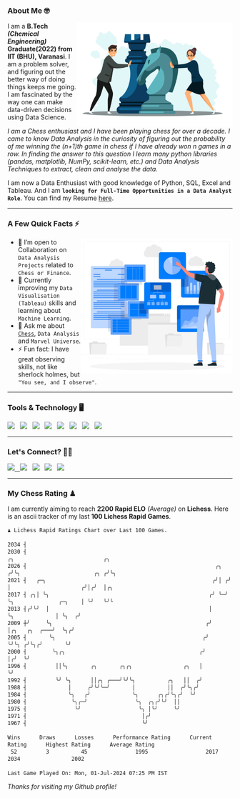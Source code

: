 ### About Me 🤓
<img align="right" alt="Coding" width="350" src="https://github.com/Laxman-Lakhan/Laxman-Lakhan/blob/master/Assets/Chess_Vector.jpg">   

I am a **B.Tech** _**(Chemical Engineering)**_ **Graduate(2022) from IIT (BHU), Varanasi**. I am a problem solver, and figuring out the better way of doing things keeps me going. I am fascinated by the way one can make data-driven decisions using Data Science. 

_I am a Chess enthusiast and I have been playing chess for over a decade. I came to know Data Analysis in the curiosity of figuring out the probability of me winning the (n+1)th game in chess if I have already won n games in a row. In finding the answer to this question I learn many python libraries (pandas, matplotlib, NumPy, scikit-learn, etc.) and Data Analysis Techniques to extract, clean and analyse the data._

I am now a Data Enthusiast with good knowledge of Python, SQL, Excel and Tableau. And I am **`looking for Full-Time Opportunities in a Data Analyst Role`**. You can find my Resume
 [here](https://drive.google.com/file/d/1UIOoogRLj5eGQFQBkuvMmTISZVdl2Ok7/view?usp=sharing).


---

### A Few Quick Facts ⚡️
<img align="right" alt="Coding" width="340" src="https://github.com/Laxman-Lakhan/Laxman-Lakhan/blob/master/Assets/Data_Vector.jpg">   

- 🤝 I’m open to Collaboration on `Data Analysis Projects` related to `Chess or Finance`.
- 📖 Currently improving my `Data Visualisation (Tableau)` skills and learning about `Machine Learning`.
- 💬 Ask me about [`Chess`](https://lichess.org/@/YourKingIsInDanger), `Data Analysis` and `Marvel Universe`.
- ⚡️ Fun fact: I have great observing skills, not like sherlock holmes, but `"You see, and I observe"`.

---
### Tools & Technology 🖥

<img src="https://img.shields.io/badge/Python-white?logo=Python&logoColor=ColorName&style=ShieldStyle" /> &nbsp;
<img src="https://img.shields.io/badge/MySQL-white?logo=MySQL&logoColor=ColorName&style=ShieldStyle" /> &nbsp;
<img src="https://img.shields.io/badge/Tableau-white?logo=Tableau&logoColor=ColorName&style=ShieldStyle" /> &nbsp;
<img src="https://img.shields.io/badge/Excel-white?logo=Microsoft+Excel&logoColor=196F3D&style=ShieldStyle" /> &nbsp;
<img src="https://img.shields.io/badge/Jupyter-white?logo=Jupyter&logoColor=ColorName&style=ShieldStyle" /> &nbsp;
<img src="https://img.shields.io/badge/pandas-white?logo=Pandas&logoColor=000080&style=ShieldStyle" /> &nbsp;
<img src="https://img.shields.io/badge/numpy-white?logo=Numpy&logoColor=85C1E9&style=ShieldStyle" /> &nbsp;
<img src="https://img.shields.io/badge/scikit learn-white?logo=Scikit+Learn&logoColor=ColorName&style=ShieldStyle" /> &nbsp;



---

### Let's Connect? 🫳🏻

<a href="mailto:laxmansingh.lakhan@gmail.com"> <img src="https://img.icons8.com/fluent/48/000000/gmail.png" width="3.5%"/> &nbsp;
[<img src="https://img.icons8.com/color/48/000000/linkedin.png" width="3.5%"/>](https://www.linkedin.com/in/laxman-lakhan/)  &nbsp;
[<img src="https://img.icons8.com/fluent/48/000000/facebook-new.png" width="3.5%"/>](https://www.facebook.com/s.laxmanlakhan/)  &nbsp;
[<img src="https://img.icons8.com/fluent/48/000000/instagram-new.png" width="3.5%"/>](https://www.instagram.com/laxman.lakhan/)  &nbsp;
[<img src="https://img.icons8.com/color/48/000000/twitter.png" width="3.5%"/>](https://twitter.com/laxman__lakhan)  &nbsp;

 ---
  
### My Chess Rating ♟
  
I am currently aiming to reach **2200 Rapid ELO** *(Average)* on **Lichess**. Here is an ascii tracker of my last **100 Lichess Rapid Games**.

  ```
  ♟︎ 𝙻𝚒𝚌𝚑𝚎𝚜𝚜 Rapid 𝚁𝚊𝚝𝚒𝚗𝚐𝚜 𝙲𝚑𝚊𝚛𝚝 𝚘𝚟𝚎𝚛 𝙻𝚊𝚜𝚝 𝟷00 𝙶𝚊𝚖𝚎𝚜.
  
2034 ┤
2030 ┤                                                                ╭╮                            ╭╮
2026 ┤                                                           ╭╮  ╭╯╰╮                       ╭╮ ╭╯╰╮
2021 ┤   ╭─╮                                                    ╭╯│ ╭╯  │                      ╭╯│╭╯  │╭╮
2017 ┤ ╭╮│ ╰╮                                                  ╭╯ ╰─╯   ╰╮              ╭─╮    │ ╰╯   ╰╯╰
2013 ┤╭╯╰╯  │                                                  │         ╰╮             │ ╰╮  ╭╯
2009 ┼╯     ╰╮                                                ╭╯          │╭╮   ╭╮  ╭───╯  ╰╮╭╯
2005 ┤       ╰╮                                              ╭╯           ╰╯╰╮ ╭╯╰╮╭╯       ╰╯
2000 ┤        ╰╮╭╮                                          ╭╯               │╭╯  ╰╯
1996 ┤         ││╰╮       ╭╮       ╭╮╭╮                ╭╮   │                ╰╯
1992 ┤         ╰╯ ╰╮      ││╭╮ ╭───╯╰╯╰╮          ╭╮   ││  ╭╯
1988 ┤             │     ╭╯╰╯╰─╯       │          ││  ╭╯╰╮╭╯
1984 ┤             ╰╮   ╭╯             ╰╮      ╭╮╭╯╰╮╭╯  ╰╯
1980 ┤              ╰╮╭─╯               ╰╮  ╭╮╭╯╰╯  ││
1975 ┤               ╰╯                  ╰╮ │╰╯     ╰╯
1971 ┤                                    │╭╯
1967 ┤                                    ╰╯ 

Wins      Draws      Losses      Performance Rating      Current Rating      Highest Rating      Average Rating
   52         3          45               1995                  2017                2034                2002     

Last Game Played On: Mon, 01-Jul-2024 07:25 PM IST
  ```
  
  
*Thanks for visiting my Github profile!*
